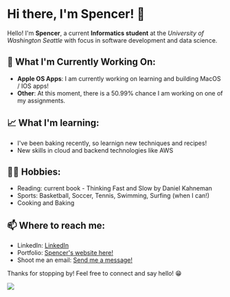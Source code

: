<h1>Hi there, I'm Spencer! 👋</h1>

<p>Hello! I'm <strong>Spencer</strong>, a current <strong>Informatics student</strong> at the <em>University of Washington Seattle</em> with focus in software development and data science.</p>

<h2>🌱 What I'm Currently Working On:</h2>
<ul>
  <li><strong>Apple OS Apps</strong>: I am currently working on learning and building MacOS / IOS apps!</li>
  <li><strong>Other</strong>: At this moment, there is a 50.99% chance I am working on one of my assignments.</li>
</ul>

<h2>📈 What I'm learning:</h2>
<ul>
  <li>I've been baking recently, so learnign new techniques and recipes!</li>
  <li>New skills in cloud and backend technologies like AWS</li>
</ul>

<h2>🏄‍♂️ Hobbies:</h2>
<ul>
  <li>Reading: current book - Thinking Fast and Slow by Daniel Kahneman</li>
  <li>Sports: Basketball, Soccer, Tennis, Swimming, Surfing (when I can!) </li>
  <li>Cooking and Baking</li>
</ul>

<h2>📫 Where to reach me:</h2>
<ul>
  <li>LinkedIn: <a href="https://www.linkedin.com/in/spencergard/">LinkedIn</a></li>
  <li>Portfolio: <a href="https://gardnas.github.io/sweb2.0/">Spencer's website here!</a></li>
  <li>Shoot me an email: <a href="mailto:sdgard863@gmail.com">Send me a message!</a></li>
</ul>

<p>Thanks for stopping by! Feel free to connect and say hello! 😁</p>


<img src="https://github-readme-stats.vercel.app/api/top-langs/?username=gardnas&layout=compact"/> 
